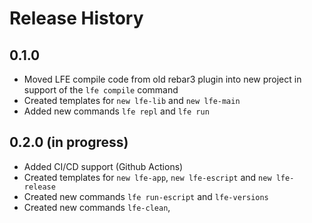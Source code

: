 # Release History

## 0.1.0

- Moved LFE compile code from old rebar3 plugin into new project in support of the `lfe compile` command
- Created templates for `new lfe-lib` and `new lfe-main`
- Added new commands `lfe repl` and `lfe run`

## 0.2.0 (in progress)

- Added CI/CD support (Github Actions)
- Created templates for `new lfe-app`, `new lfe-escript` and `new lfe-release`
- Created new commands `lfe run-escript` and `lfe-versions`
- Created new commands `lfe-clean`, 
